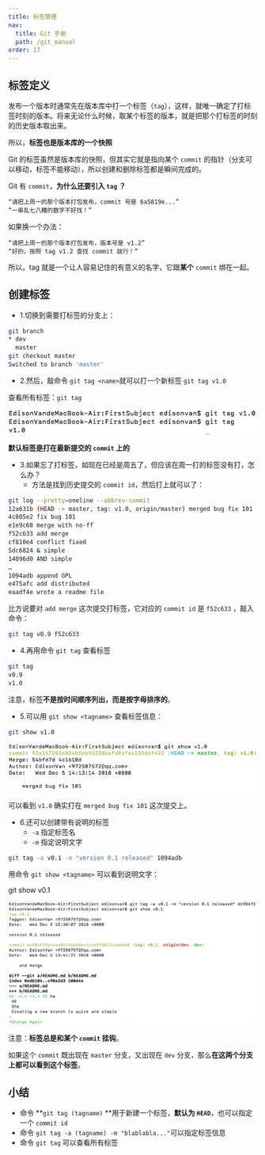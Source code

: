 ```yaml
---
title: 标签管理
nav:
  title: Git 手册
  path: /git_manual
order: 17
---
```


## 标签定义

发布一个版本时通常先在版本库中打一个标签（`tag`），这样，就唯一确定了打标签时刻的版本。将来无论什么时候，取某个标签的版本，就是把那个打标签的时刻的历史版本取出来。

所以，**标签也是版本库的一个快照**

Git 的标签虽然是版本库的快照，但其实它就是指向某个 `commit` 的指针（分支可以移动，标签不能移动），所以创建和删除标签都是瞬间完成的。

Git 有 `commit`，**为什么还要引入 `tag` ？**

```bash
“请把上周一的那个版本打包发布，commit 号是 6a5819e...”
“一串乱七八糟的数字不好找！”
```

如果换一个办法：

```
“请把上周一的那个版本打包发布，版本号是 v1.2”
“好的，按照 tag v1.2 查找 commit 就行！”
```

所以，tag 就是一个让人容易记住的有意义的名字，它跟**某个** `commit` 绑在一起。

## 创建标签

- 1.切换到需要打标签的分支上：

```bash
git branch
* dev
  master
git checkout master
Switched to branch 'master'
```

- 2.然后，敲命令 `git tag <name>`就可以打一个新标签 `git tag v1.0`

查看所有标签：`git tag`

![16-1](../../assets/16-1.png)

**默认标签是打在最新提交的 `commit` 上的**

- 3.如果忘了打标签，如现在已经是周五了，但应该在周一打的标签没有打，怎么办？
  - 方法是找到历史提交的 `commit id`，然后打上就可以了：

```bash
git log --pretty=oneline --abbrev-commit
12a631b (HEAD -> master, tag: v1.0, origin/master) merged bug fix 101
4c805e2 fix bug 101
e1e9c68 merge with no-ff
f52c633 add merge
cf810e4 conflict fixed
5dc6824 & simple
14096d0 AND simple
…
1094adb append GPL
e475afc add distributed
eaadf4e wrote a readme file
```

比方说要对 `add merge` 这次提交打标签，它对应的 `commit id` 是 `f52c633` ，敲入命令：

```bash
git tag v0.9 f52c633
```

- 4.再用命令 `git tag` 查看标签

```bash
git tag
v0.9
v1.0
```

注意，标签**不是按时间顺序列出，而是按字母排序的**。

- 5.可以用 `git show <tagname>` 查看标签信息：

```bash
git show v1.0
```

![16-2](../../assets/16-2.png)

可以看到 `v1.0` 确实打在 `merged bug fix 101` 这次提交上。

- 6.还可以创建带有说明的标签
  - `-a` 指定标签名
  - `-m` 指定说明文字

```bash
git tag -a v0.1 -m "version 0.1 released" 1094adb
```

用命令 `git show <tagname>` 可以看到说明文字：

git show v0.1

![16-3](../../assets/16-3.png)

注意：**标签总是和某个 `commit` 挂钩**。

如果这个 `commit` 既出现在 `master` 分支，又出现在 `dev` 分支，那么**在这两个分支上都可以看到这个标签**。

## 小结

- 命令 **`git tag (tagname)` **用于新建一个标签，**默认为 `HEAD`**，也可以指定一个 `commit id`
- 命令 `git tag -a (tagname) -m "blablabla..."`可以指定标签信息
- 命令 `git tag` 可以查看所有标签
